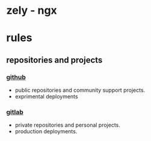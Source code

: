 # zely - ngx

# rules

## repositories and projects

### [github](https://github.com/zely-origami)
- public repositories and community support projects.
- exprimental deployments

### [gitlab](https://gitlab.com/zely.origami)
- private repositories and personal projects.
- production deployments.

